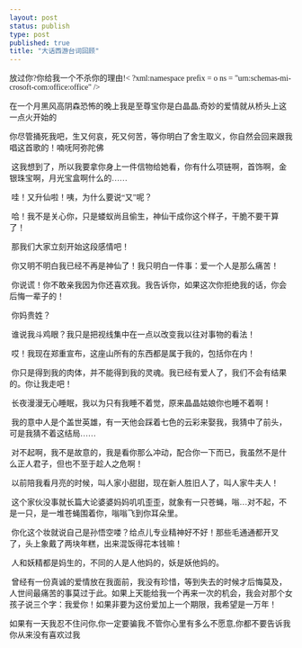 ```yaml
--- 
layout: post
status: publish
type: post
published: true
title: "大话西游台词回顾"
---
```

<p><font face=宋体>放过你<span lang=EN-US>?你给我一个不杀你的理由!< ?xml:namespace prefix = o ns = "urn:schemas-microsoft-com:office:office" /><o :p></o></span></font></p>
<p><font face=宋体>在一个月黑风高阴森恐怖的晚上我是至尊宝你是白晶晶<span lang=EN-US>,奇妙的爱情就从桥头上这一点火开始的<o :p></o></span></font></p>
<p><font face=宋体>你尽管捅死我吧，生又何哀，死又何苦，等你明白了舍生取义，你自然会回来跟我唱这首歌的！喃呒阿弥陀佛 <span lang=EN-US><o :p></o></span></font></p>
<p><!--StartFragment --><span lang=EN-US><font face=宋体>&nbsp;这我想到了，所以我要拿你身上一件信物给她看，你有什么项链啊，首饰啊，金银珠宝啊，月光宝盒啊什么的&#8230;&#8230; <o :p></o></font></span></p>
<p><!--StartFragment --><span lang=EN-US><font face=宋体>&nbsp;哇！又升仙啦！咦，为什么要说&#8220;又&#8221;呢？ <o :p></o></font></span></p>
<p><!--StartFragment --><span lang=EN-US><font face=宋体>&nbsp;哈！我不是关心你，只是蝼蚁尚且偷生，神仙干成你这个样子，干脆不要干算了！ <o :p></o></font></span></p>
<p><!--StartFragment --><span lang=EN-US><font face=宋体>&nbsp;那我们大家立刻开始这段感情吧！ <o :p></o></font></span></p>
<p><!--StartFragment --><span lang=EN-US><font face=宋体>&nbsp;你又明不明白我已经不再是神仙了！我只明白一件事：爱一个人是那么痛苦！ <o :p></o></font></span></p>
<p><!--StartFragment --><span lang=EN-US><font face=宋体>&nbsp;你说谎！你不敢亲我因为你还喜欢我。我告诉你，如果这次你拒绝我的话，你会后悔一辈子的！ <o :p></o></font></span></p>
<p><!--StartFragment --><span lang=EN-US><font face=宋体>&nbsp;你妈贵姓？ <o :p></o></font></span></p>
<p><!--StartFragment --><span lang=EN-US><font face=宋体>&nbsp;谁说我斗鸡眼？我只是把视线集中在一点以改变我以往对事物的看法！ <o :p></o></font></span></p>
<p><!--StartFragment --><span lang=EN-US><font face=宋体>&nbsp;哎！我现在郑重宣布，这座山所有的东西都是属于我的，包括你在内！ <o :p></o></font></span></p>
<p><!--StartFragment --><span lang=EN-US><font face=宋体>&nbsp;你只是得到我的肉体，并不能得到我的灵魂。我已经有爱人了，我们不会有结果的。你让我走吧！ <o :p></o></font></span></p>
<p><!--StartFragment --><span lang=EN-US><font face=宋体>&nbsp;长夜漫漫无心睡眠，我以为只有我睡不着觉，原来晶晶姑娘你也睡不着啊！ <o :p></o></font></span></p>
<p><!--StartFragment --><span lang=EN-US><font face=宋体>&nbsp;我的意中人是个盖世英雄，有一天他会踩着七色的云彩来娶我，我猜中了前头，可是我猜不着这结局&#8230;&#8230; <o :p></o></font></span></p>
<p><!--StartFragment --><span lang=EN-US><font face=宋体>&nbsp;对不起啊，我不是故意的，我是看你那么冲动，配合你一下而已，我虽然不是什么正人君子，但也不至于趁人之危啊！ <o :p></o></font></span></p>
<p><!--StartFragment --><span lang=EN-US><font face=宋体>&nbsp;以前陪我看月亮的时候，叫人家小甜甜，现在新人胜旧人了，叫人家牛夫人！ <o :p></o></font></span></p>
<p><!--StartFragment --><span lang=EN-US><font face=宋体>&nbsp;这个家伙没事就长篇大论婆婆妈妈叽叽歪歪，就象有一只苍蝇，嗡&#8230;对不起，不是一只，是一堆苍蝇围着你，嗡嗡飞到你耳朵里。 <o :p></o></font></span></p>
<p><!--StartFragment --><span lang=EN-US><font face=宋体>&nbsp;你化这个妆就说自己是孙悟空喽？给点儿专业精神好不好！那些毛通通都开叉了，头上象戴了两块年糕，出来混饭得花本钱嘛！ <o :p></o></font></span></p>
<p><!--StartFragment --><span lang=EN-US><font face=宋体>&nbsp;人和妖精都是妈生的，不同的人是人他妈的，妖是妖他妈的。 <o :p></o></font></span></p>
<p><!--StartFragment --><span lang=EN-US><font face=宋体>&nbsp;曾经有一份真诚的爱情放在我面前，我没有珍惜，等到失去的时候才后悔莫及，人世间最痛苦的事莫过于此。如果上天能给我一个再来一次的机会，我会对那个女孩子说三个字：我爱你！如果非要为这份爱加上一个期限，我希望是一万年！ <o :p></o></font></span></p>
<p><font face=宋体>如果有一天我忍不住问你<span lang=EN-US>,你一定要骗我.不管你心里有多么不愿意,你都不要告诉我你从来没有喜欢过我</span></font></p>
